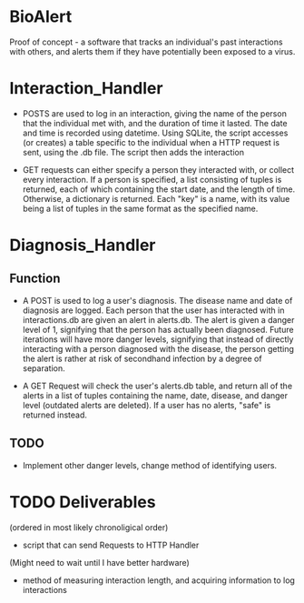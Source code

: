 # BioAlert
Proof of concept - a software that tracks an individual's past interactions with others, and alerts them if they have potentially been exposed to a virus.

# Interaction_Handler

* POSTS are used to log in an interaction, giving the name of the person that the 
individual met with, and the duration of time it lasted. The date and time is recorded using datetime. Using SQLite, the script accesses (or creates) a table specific to the individual when 
a HTTP request is sent, using the .db file. The script then adds the interaction

* GET requests can either specify a person they interacted with, or collect every interaction. If a person is specified, a list consisting of tuples is returned,
each of which containing the start date, and the length of time. Otherwise, a dictionary is returned. Each "key" is a name, with its value being a list of tuples 
in the same format as the specified name. 

# Diagnosis_Handler

## Function ##

* A POST is used to log a user's diagnosis. The disease name and date of diagnosis are logged. Each person that the user has interacted with in interactions.db are given an alert in alerts.db. The alert is given a danger level of 1, signifying that the person has actually been diagnosed. Future iterations will have more danger levels, signifying that instead of directly interacting with a person diagnosed with the disease, the person getting the alert is rather at risk of secondhand infection by a degree of separation.

* A GET Request will check the user's alerts.db table, and return all of the alerts in a list of tuples containing the name, date, disease, and danger level (outdated alerts are deleted). If a user has no alerts, "safe" is returned instead.

## TODO ##

* Implement other danger levels, change method of identifying users.

# TODO Deliverables

(ordered in most likely chronoligical order)

* script that can send Requests to HTTP Handler

(Might need to wait until I have better hardware)
* method of measuring interaction length, and acquiring information to log interactions
